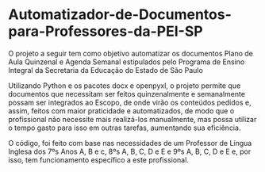 # Automatizador-de-Documentos-para-Professores-da-PEI-SP

O projeto a seguir tem como objetivo automatizar os documentos Plano de Aula Quinzenal e Agenda Semanal estipulados pelo Programa de Ensino Integral da Secretaria da Educação do Estado de São Paulo

Utilizando Python e os pacotes docx e openpyxl, o projeto permite que documentos que necessitam ser feitos quinzenalmente e semanalmente possam ser integrados ao Escopo, de onde virão os conteúdos pedidos e, assim, feitos com maior praticidade e automatizados, de modo que o profissional não necessite mais realizá-los manualmente, mas possa utilizar o tempo gasto para isso em outras tarefas, aumentando sua eficiência.

O código, foi feito com base nas necessidades de um Professor de Língua Inglesa dos 7ºs Anos A, B e c, 8ºs A, B, C, D e E e 9ºs A, B, C, D e E e, por isso, tem funcionamento específico a este profissional.

